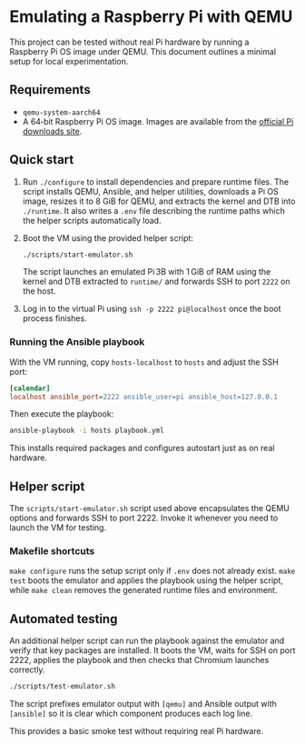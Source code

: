 # Emulating a Raspberry Pi with QEMU

This project can be tested without real Pi hardware by running a
Raspberry Pi OS image under QEMU. This document outlines a minimal
setup for local experimentation.

## Requirements
* `qemu-system-aarch64`
* A 64‑bit Raspberry Pi OS image. Images are available from the
  [official Pi downloads site](https://www.raspberrypi.com/software/operating-systems/).

## Quick start
1. Run `./configure` to install dependencies and prepare runtime files.
   The script installs QEMU, Ansible, and helper utilities, downloads a Pi OS image,
   resizes it to 8 GiB for QEMU, and extracts the kernel and DTB into
   `./runtime`. It also writes a `.env` file describing the runtime paths
   which the helper scripts automatically load.
2. Boot the VM using the provided helper script:

   ```bash
   ./scripts/start-emulator.sh
   ```

   The script launches an emulated Pi 3B with 1 GiB of RAM using the
   kernel and DTB extracted to `runtime/` and forwards SSH to port `2222`
   on the host.

3. Log in to the virtual Pi using `ssh -p 2222 pi@localhost` once the
   boot process finishes.

### Running the Ansible playbook
With the VM running, copy `hosts-localhost` to `hosts` and adjust the
SSH port:

```ini
[calendar]
localhost ansible_port=2222 ansible_user=pi ansible_host=127.0.0.1
```

Then execute the playbook:

```bash
ansible-playbook -i hosts playbook.yml
```

This installs required packages and configures autostart just as on
real hardware.

## Helper script
The `scripts/start-emulator.sh` script used above encapsulates the QEMU
options and forwards SSH to port 2222. Invoke it whenever you need to
launch the VM for testing.

### Makefile shortcuts
`make configure` runs the setup script only if `.env` does not already
exist. `make test` boots the emulator and applies the playbook using the
helper script, while `make clean` removes the generated runtime files
and environment.

## Automated testing
An additional helper script can run the playbook against the emulator and verify that key packages are installed. It boots the VM, waits for SSH on port 2222, applies the playbook and then checks that Chromium launches correctly.

```bash
./scripts/test-emulator.sh
```

The script prefixes emulator output with `[qemu]` and Ansible output with `[ansible]` so it is clear which component produces each log line.

This provides a basic smoke test without requiring real Pi hardware.
